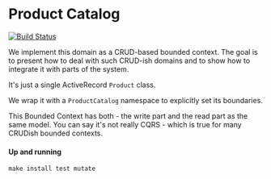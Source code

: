 # Product Catalog

[![Build Status](https://github.com/RailsEventStore/cqrs-es-sample-with-res/workflows/product_catalog/badge.svg)](https://github.com/RailsEventStore/cqrs-es-sample-with-res/actions/workflows/product_catalog.yml)

We implement this domain as a CRUD-based bounded context. The goal is to present
how to deal with such CRUD-ish domains and to show how to integrate it with
parts of the system.

It's just a single ActiveRecord `Product` class.

We wrap it with a `ProductCatalog` namespace to explicitly set its boundaries.

This Bounded Context has both - the write part and the read part as the
same model. You can say it's not really CQRS - which is true for many CRUDish
bounded contexts.

#### Up and running
```
make install test mutate
```